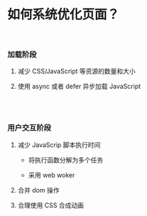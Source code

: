 # 如何系统优化页面？

</br>

### 加载阶段

1. 减少 CSS/JavaScript 等资源的数量和大小

2. 使用 async 或者 defer 异步加载 JavaScript

</br>
</br>

### 用户交互阶段

1. 减少 JavaScrip 脚本执行时间

    - 将执行函数分解为多个任务

    - 采用 web woker

2. 合并 dom 操作

3. 合理使用 CSS 合成动画
